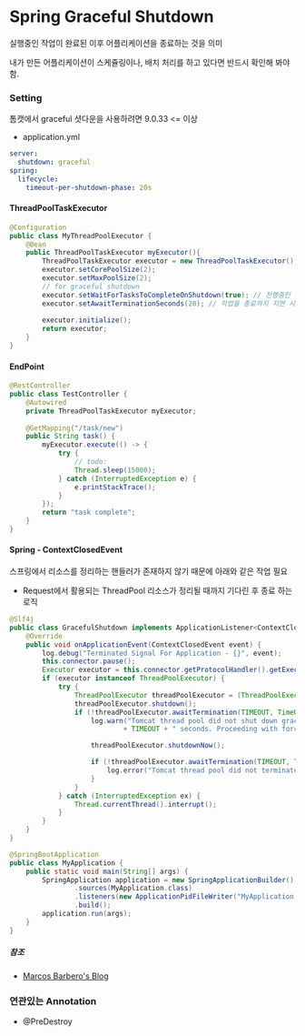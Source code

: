 # Spring Graceful Shutdown
실행중인 작업이 완료된 이후 어플리케이션을 종료하는 것을 의미

내가 만든 어플리케이션이 스케쥴링이나, 배치 처리를 하고 있다면 반드시 확인해 봐야 함.

### Setting
톰캣에서 graceful 셧다운을 사용하려면 9.0.33 <= 이상
* application.yml
```yaml
server:
  shutdown: graceful
spring:
  lifecycle:
    timeout-per-shutdown-phase: 20s
```
#### ThreadPoolTaskExecutor
```java
@Configuration
public class MyThreadPoolExecutor {
    @Bean
    public ThreadPoolTaskExecutor myExecutor(){
        ThreadPoolTaskExecutor executor = new ThreadPoolTaskExecutor();
        executor.setCorePoolSize(2);
        executor.setMaxPoolSize(2);
        // for graceful shutdown
        executor.setWaitForTasksToCompleteOnShutdown(true); // 진행중인 작업이 완료된 후 Thread 종료 
        executor.setAwaitTerminationSeconds(20); // 작업을 종료까지 지연 시간 설정
        
        executor.initialize();
        return executor;
    }
}
```
#### EndPoint
```java
@RestController
public class TestController {
    @Autowired
    private ThreadPoolTaskExecutor myExecutor;
    
    @GetMapping("/task/new")
    public String task() {
        myExecutor.execute(() -> {
            try {
                // todo: 
                Thread.sleep(15000);
            } catch (InterruptedException e) {
                e.printStackTrace();
            }
        });
        return "task complete";
    }
}
```
#### Spring - ContextClosedEvent
스프링에서 리소스를 정리하는 핸들러가 존재하지 않기 때문에 아래와 같은 작업 필요
* Request에서 활용되는 ThreadPool 리소스가 정리될 때까지 기다린 후 종료 하는 로직
```java
@Slf4j
public class GracefulShutdown implements ApplicationListener<ContextClosedEvent> {
    @Override
    public void onApplicationEvent(ContextClosedEvent event) {
        log.debug("Terminated Signal For Application - {}", event);
        this.connector.pause();
        Executor executor = this.connector.getProtocolHandler().getExecutor();
        if (executor instanceof ThreadPoolExecutor) {
            try {
                ThreadPoolExecutor threadPoolExecutor = (ThreadPoolExecutor) executor;
                threadPoolExecutor.shutdown();
                if (!threadPoolExecutor.awaitTermination(TIMEOUT, TimeUnit.SECONDS)) {
                    log.warn("Tomcat thread pool did not shut down gracefully within "
                            + TIMEOUT + " seconds. Proceeding with forceful shutdown");

                    threadPoolExecutor.shutdownNow();

                    if (!threadPoolExecutor.awaitTermination(TIMEOUT, TimeUnit.SECONDS)) {
                        log.error("Tomcat thread pool did not terminate");
                    }
                }
            } catch (InterruptedException ex) {
                Thread.currentThread().interrupt();
            }
        }
    }
}

@SpringBootApplication
public class MyApplication {
    public static void main(String[] args) {
        SpringApplication application = new SpringApplicationBuilder()
                .sources(MyApplication.class)
                .listeners(new ApplicationPidFileWriter("MyApplication.pid"))
                .build();
        application.run(args);
    }
}
```
##### 참조
* [Marcos Barbero's Blog](http://blog.marcosbarbero.com/graceful-shutdown-spring-boot-apps/)
### 연관있는 Annotation
* @PreDestroy